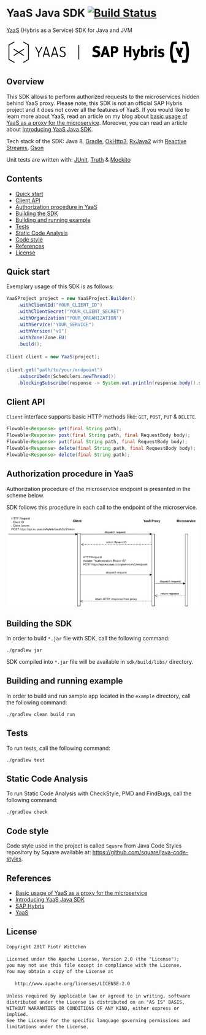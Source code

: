 YaaS Java SDK [![Build Status](https://travis-ci.org/pwittchen/yaas-java-sdk.svg?branch=master)](https://travis-ci.org/pwittchen/yaas-java-sdk)
=============
[YaaS](https://yaas.io) (Hybris as a Service) SDK for Java and JVM

![YaaS, SAP Hybris](img/yaas_sap_hybris.png)

Overview
--------

This SDK allows to perform authorized requests to the microservices hidden behind YaaS proxy. 
Please note, this SDK is not an official SAP Hybris project and it does not cover all the features of YaaS. If you would like to learn more about YaaS, read an article on my blog about [basic usage of YaaS as a proxy for the microservice](http://blog.wittchen.biz.pl/basic-usage-of-yaas-as-a-proxy-for-the-microservice/). Moreover, you can read an article about [Introducing YaaS Java SDK](http://blog.wittchen.biz.pl/introducing-yaas-java-sdk/).

Tech stack of the SDK: Java 8, [Gradle](https://gradle.org/), [OkHttp3](http://square.github.io/okhttp/), [RxJava2](https://github.com/ReactiveX/RxJava) with [Reactive Streams](http://www.reactive-streams.org/), [Gson](https://github.com/google/gson)

Unit tests are written with: [JUnit](http://junit.org), [Truth](https://github.com/google/truth) & [Mockito](http://mockito.org/)

Contents
--------
- [Quick start](#quick-start)
- [Client API](#client-api)
- [Authorization procedure in YaaS](#authorization-procedure-in-yaas)
- [Building the SDK](#building-the-sdk)
- [Building and running example](#building-and-running-example)
- [Tests](#tests)
- [Static Code Analysis](#static-code-analysis)
- [Code style](#code-style)
- [References](#references)
- [License](#license)

Quick start
-----------

Exemplary usage of this SDK is as follows:

```java
YaaSProject project = new YaaSProject.Builder()
    .withClientId("YOUR_CLIENT_ID")
    .withClientSecret("YOUR_CLIENT_SECRET")
    .withOrganization("YOUR_ORGANIZATION")
    .withService("YOUR_SERVICE")
    .withVersion("v1")
    .withZone(Zone.EU)
    .build();

Client client = new YaaS(project);

client.get("path/to/your/endpoint")
    .subscribeOn(Schedulers.newThread())
    .blockingSubscribe(response -> System.out.println(response.body().string()));
```

Client API
----------

`Client` interface supports basic HTTP methods like: `GET`, `POST`, `PUT` & `DELETE`.

```java
Flowable<Response> get(final String path);
Flowable<Response> post(final String path, final RequestBody body);
Flowable<Response> put(final String path, final RequestBody body);
Flowable<Response> delete(final String path, final RequestBody body);
Flowable<Response> delete(final String path);
```

Authorization procedure in YaaS
-------------------------------

Authorization procedure of the microservice endpoint is presented in the scheme below.

SDK follows this procedure in each call to the endpoint of the microservice.

![calling YaaS microservice](img/calling_yaas_microservice_diagram.png)

Building the SDK
----------------

In order to build `*.jar` file with SDK, call the following command:

```
./gradlew jar
```

SDK compiled into `*.jar` file will be available in `sdk/build/libs/` directory.

Building and running example
----------------------------

In order to build and run sample app located in the `example` directory, call the following command:

```
./gradlew clean build run 
```

Tests
-----

To run tests, call the following command:

```
./gradlew test
```

Static Code Analysis
--------------------

To run Static Code Analysis with CheckStyle, PMD and FindBugs, call the following command:

```
./gradlew check
```

Code style
----------

Code style used in the project is called `Square` from Java Code Styles repository by Square available at: https://github.com/square/java-code-styles.

References
----------
- [Basic usage of YaaS as a proxy for the microservice](http://blog.wittchen.biz.pl/basic-usage-of-yaas-as-a-proxy-for-the-microservice/)
- [Introducing YaaS Java SDK](http://blog.wittchen.biz.pl/introducing-yaas-java-sdk/)
- [SAP Hybris](http://hybris.com/en/)
- [YaaS](https://yaas.io)

License
-------

    Copyright 2017 Piotr Wittchen

    Licensed under the Apache License, Version 2.0 (the "License");
    you may not use this file except in compliance with the License.
    You may obtain a copy of the License at

       http://www.apache.org/licenses/LICENSE-2.0

    Unless required by applicable law or agreed to in writing, software
    distributed under the License is distributed on an "AS IS" BASIS,
    WITHOUT WARRANTIES OR CONDITIONS OF ANY KIND, either express or implied.
    See the License for the specific language governing permissions and
    limitations under the License.
